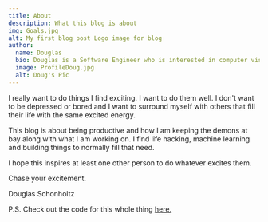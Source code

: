 ```yaml
---
title: About
description: What this blog is about
img: Goals.jpg
alt: My first blog post Logo image for blog
author:
  name: Douglas
  bio: Douglas is a Software Engineer who is interested in computer vision and our quest for strong AI. He also is constantly looking for ways to push the envelope of his personal mental and physical fitness.
  image: ProfileDoug.jpg
  alt: Doug's Pic
---
```


I really want to do things I find exciting. I want to do them well. I don't want to be depressed or bored and I want to surround myself with others that fill their life with the same excited energy.

This blog is about being productive and how I am keeping the demons at bay along with what I am working on. I find life hacking, machine learning and building things to normally fill that need.

I hope this inspires at least one other person to do whatever excites them.

Chase your excitement.

Douglas Schonholtz

P.S. Check out the code for this whole thing [here.](https://github.com/dschonholtz/NuxtPersonalWebsite/)
